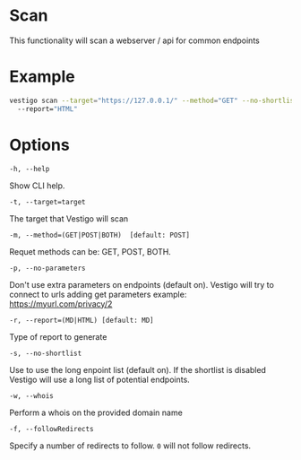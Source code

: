 # Scan

This functionality will scan a webserver / api for common endpoints

# Example

```bash
vestigo scan --target="https://127.0.0.1/" --method="GET" --no-shortlist 
  --report="HTML"
```

# Options

```
-h, --help
```
Show CLI help.

```
-t, --target=target
```
The target that Vestigo will scan

```
-m, --method=(GET|POST|BOTH)  [default: POST]
```
Requet methods can be: GET, POST, BOTH.

```
-p, --no-parameters
```
Don't use extra parameters on endpoints (default on). Vestigo will try to connect to urls adding get parameters example: https://myurl.com/privacy/2

```
-r, --report=(MD|HTML) [default: MD]
```
Type of report to generate

```
-s, --no-shortlist
```
Use to use the long enpoint list (default on). If the shortlist is disabled Vestigo will use a long list of potential endpoints.

```
-w, --whois
```
Perform a whois on the provided domain name

```
-f, --followRedirects
```
Specify a number of redirects to follow. `0` will not follow redirects.